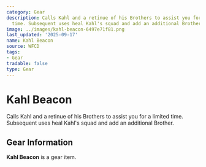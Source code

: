 ```yaml
---
category: Gear
description: Calls Kahl and a retinue of his Brothers to assist you for a limited
  time. Subsequent uses heal Kahl's squad and add an additional Brother.
image: ../images/kahl-beacon-6497e71f81.png
last_updated: '2025-09-17'
name: Kahl Beacon
source: WFCD
tags:
- Gear
tradable: false
type: Gear
---
```


# Kahl Beacon

Calls Kahl and a retinue of his Brothers to assist you for a limited time. Subsequent uses heal Kahl's squad and add an additional Brother.

## Gear Information

**Kahl Beacon** is a gear item.

